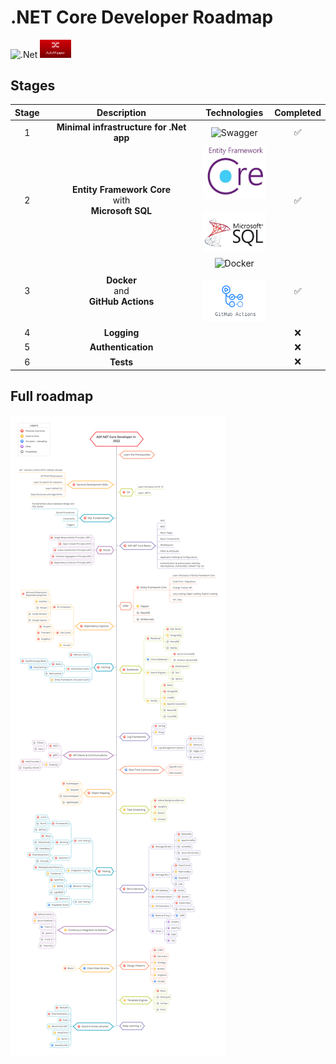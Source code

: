# .NET Core Developer Roadmap
![.Net](https://img.shields.io/badge/.NET-5C2D91?style=for-the-badge&logo=.net&logoColor=white)
<img src="Resources/automapper.png" alt="drawing" width="50"/>

## Stages
| Stage         | Description        | Technologies | Completed |
|:-------------:|:------------------:|:------------:|:---------:|
| 1 | **Minimal infrastructure for .Net app** | ![Swagger](https://img.shields.io/badge/-Swagger-%23Clojure?style=for-the-badge&logo=swagger&logoColor=white) | ✅ |
| 2 | **Entity Framework Core** <br>with<br> **Microsoft SQL** |<img src="Resources/EFcore.jpeg" alt="drawing" width="100"/><br><br><img src="Resources/mssql.jpeg" alt="drawing" width="100"/>| ✅ |
| 3 | **Docker**<br>and<br>**GitHub Actions** | ![Docker](https://img.shields.io/badge/docker-%230db7ed.svg?style=for-the-badge&logo=docker&logoColor=white)<br><br><img src="Resources/GHactions.png" alt="drawing" width="100"/> | ✅ |
| 4 | **Logging** |  | ❌ |
| 5 | **Authentication**| | ❌ |
| 6 | **Tests**   |  | ❌ |


## Full roadmap
![Roadmap](./Resources/Roadmap-pic.png)
